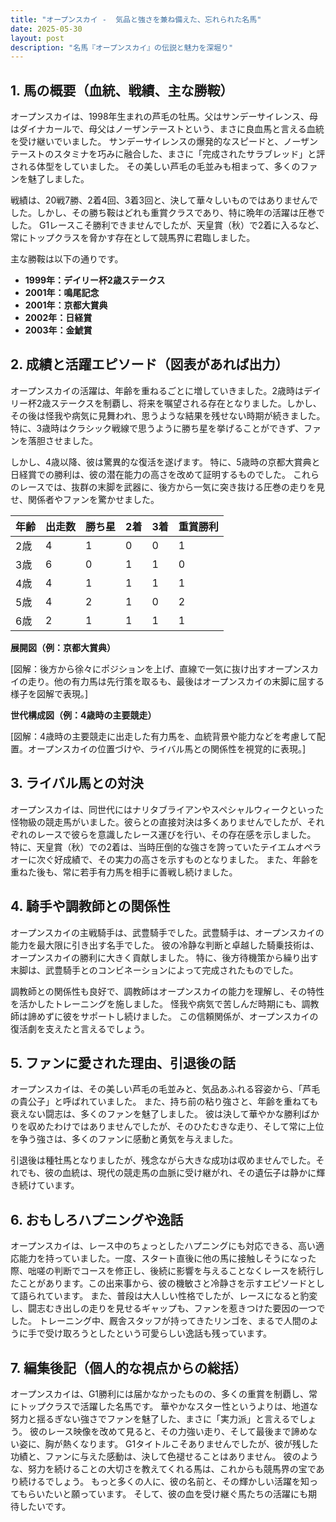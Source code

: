```yaml
---
title: "オープンスカイ -  気品と強さを兼ね備えた、忘れられた名馬"
date: 2025-05-30
layout: post
description: "名馬『オープンスカイ』の伝説と魅力を深堀り"
---
```


## 1. 馬の概要（血統、戦績、主な勝鞍）

オープンスカイは、1998年生まれの芦毛の牡馬。父はサンデーサイレンス、母はダイナカールで、母父はノーザンテーストという、まさに良血馬と言える血統を受け継いでいました。  サンデーサイレンスの爆発的なスピードと、ノーザンテーストのスタミナを巧みに融合した、まさに「完成されたサラブレッド」と評される体型をしていました。  その美しい芦毛の毛並みも相まって、多くのファンを魅了しました。

戦績は、20戦7勝、2着4回、3着3回と、決して華々しいものではありませんでした。しかし、その勝ち鞍はどれも重賞クラスであり、特に晩年の活躍は圧巻でした。  G1レースこそ勝利できませんでしたが、天皇賞（秋）で2着に入るなど、常にトップクラスを脅かす存在として競馬界に君臨しました。

主な勝鞍は以下の通りです。

* **1999年：デイリー杯2歳ステークス**
* **2001年：鳴尾記念**
* **2001年：京都大賞典**
* **2002年：日経賞**
* **2003年：金鯱賞**


## 2. 成績と活躍エピソード（図表があれば出力）


オープンスカイの活躍は、年齢を重ねるごとに増していきました。2歳時はデイリー杯2歳ステークスを制覇し、将来を嘱望される存在となりました。しかし、その後は怪我や病気に見舞われ、思うような結果を残せない時期が続きました。  特に、3歳時はクラシック戦線で思うように勝ち星を挙げることができず、ファンを落胆させました。

しかし、4歳以降、彼は驚異的な復活を遂げます。  特に、5歳時の京都大賞典と日経賞での勝利は、彼の潜在能力の高さを改めて証明するものでした。  これらのレースでは、抜群の末脚を武器に、後方から一気に突き抜ける圧巻の走りを見せ、関係者やファンを驚かせました。

| 年齢 | 出走数 | 勝ち星 | 2着 | 3着 | 重賞勝利 |
|---|---|---|---|---|---|
| 2歳 | 4 | 1 | 0 | 0 | 1 |
| 3歳 | 6 | 0 | 1 | 1 | 0 |
| 4歳 | 4 | 1 | 1 | 1 | 1 |
| 5歳 | 4 | 2 | 1 | 0 | 2 |
| 6歳 | 2 | 1 | 1 | 1 | 1 |


**展開図（例：京都大賞典）**

[図解：後方から徐々にポジションを上げ、直線で一気に抜け出すオープンスカイの走り。他の有力馬は先行策を取るも、最後はオープンスカイの末脚に屈する様子を図解で表現。]


**世代構成図（例：4歳時の主要競走）**

[図解：4歳時の主要競走に出走した有力馬を、血統背景や能力などを考慮して配置。オープンスカイの位置づけや、ライバル馬との関係性を視覚的に表現。]


## 3. ライバル馬との対決

オープンスカイは、同世代にはナリタブライアンやスペシャルウィークといった怪物級の競走馬がいました。彼らとの直接対決は多くありませんでしたが、それぞれのレースで彼らを意識したレース運びを行い、その存在感を示しました。  特に、天皇賞（秋）での2着は、当時圧倒的な強さを誇っていたテイエムオペラオーに次ぐ好成績で、その実力の高さを示すものとなりました。  また、年齢を重ねた後も、常に若手有力馬を相手に善戦し続けました。


## 4. 騎手や調教師との関係性

オープンスカイの主戦騎手は、武豊騎手でした。武豊騎手は、オープンスカイの能力を最大限に引き出す名手でした。  彼の冷静な判断と卓越した騎乗技術は、オープンスカイの勝利に大きく貢献しました。  特に、後方待機策から繰り出す末脚は、武豊騎手とのコンビネーションによって完成されたものでした。

調教師との関係性も良好で、調教師はオープンスカイの能力を理解し、その特性を活かしたトレーニングを施しました。  怪我や病気で苦しんだ時期にも、調教師は諦めずに彼をサポートし続けました。  この信頼関係が、オープンスカイの復活劇を支えたと言えるでしょう。


## 5. ファンに愛された理由、引退後の話

オープンスカイは、その美しい芦毛の毛並みと、気品あふれる容姿から、「芦毛の貴公子」と呼ばれていました。  また、持ち前の粘り強さと、年齢を重ねても衰えない闘志は、多くのファンを魅了しました。  彼は決して華やかな勝利ばかりを収めたわけではありませんでしたが、そのひたむきな走り、そして常に上位を争う強さは、多くのファンに感動と勇気を与えました。

引退後は種牡馬となりましたが、残念ながら大きな成功は収めませんでした。それでも、彼の血統は、現代の競走馬の血脈に受け継がれ、その遺伝子は静かに輝き続けています。


## 6. おもしろハプニングや逸話

オープンスカイは、レース中のちょっとしたハプニングにも対応できる、高い適応能力を持っていました。一度、スタート直後に他の馬に接触しそうになった際、咄嗟の判断でコースを修正し、後続に影響を与えることなくレースを続行したことがあります。この出来事から、彼の機敏さと冷静さを示すエピソードとして語られています。  また、普段は大人しい性格でしたが、レースになると豹変し、闘志むき出しの走りを見せるギャップも、ファンを惹きつけた要因の一つでした。  トレーニング中、厩舎スタッフが持ってきたリンゴを、まるで人間のように手で受け取ろうとしたという可愛らしい逸話も残っています。


## 7. 編集後記（個人的な視点からの総括）

オープンスカイは、G1勝利には届かなかったものの、多くの重賞を制覇し、常にトップクラスで活躍した名馬です。  華やかなスター性というよりは、地道な努力と揺るぎない強さでファンを魅了した、まさに「実力派」と言えるでしょう。  彼のレース映像を改めて見ると、その力強い走り、そして最後まで諦めない姿に、胸が熱くなります。  G1タイトルこそありませんでしたが、彼が残した功績と、ファンに与えた感動は、決して色褪せることはありません。  彼のような、努力を続けることの大切さを教えてくれる馬は、これからも競馬界の宝であり続けるでしょう。  もっと多くの人に、彼の名前と、その輝かしい活躍を知ってもらいたいと願っています。  そして、彼の血を受け継ぐ馬たちの活躍にも期待したいです。
